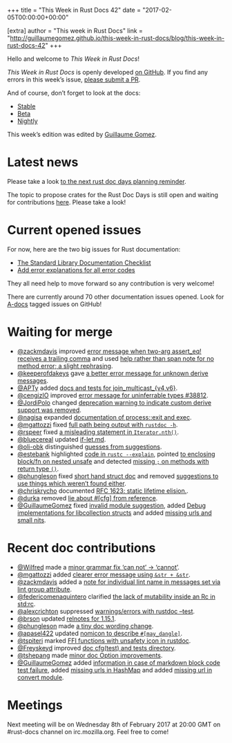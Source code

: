 +++
title = "This Week in Rust Docs 42"
date = "2017-02-05T00:00:00+00:00"

[extra]
author = "This week in Rust Docs"
link = "http://guillaumegomez.github.io/this-week-in-rust-docs/blog/this-week-in-rust-docs-42"
+++
<p>Hello and welcome to <em>This Week in Rust Docs</em>!</p>

<p><em>This Week in Rust Docs</em> is openly developed <a href="https://github.com/GuillaumeGomez/this-week-in-rust-docs">on GitHub</a>.
If you find any errors in this week’s issue, <a href="https://github.com/GuillaumeGomez/this-week-in-rust-docs/pulls">please submit a PR</a>.</p>

<p>And of course, don’t forget to look at the docs:</p>

<ul>
  <li><a href="https://doc.rust-lang.org/">Stable</a></li>
  <li><a href="http://doc.rust-lang.org/beta/">Beta</a></li>
  <li><a href="http://doc.rust-lang.org/nightly/">Nightly</a></li>
</ul>

<p>This week’s edition was edited by <a href="https://github.com/GuillaumeGomez">Guillaume Gomez</a>.</p>

<h1 id="latest-news">Latest news</h1>

<p>Please take a look <a href="https://users.rust-lang.org/t/reminder-planning-the-next-rust-doc-days/6901">to the next rust doc days planning reminder</a>.</p>

<p>The topic to propose crates for the Rust Doc Days is still open and waiting for contributions <a href="https://users.rust-lang.org/t/call-for-proposals-for-next-rust-doc-days-crates/6685">here</a>. Please take a look!</p>

<h1 id="current-opened-issues">Current opened issues</h1>

<p>For now, here are the two big issues for Rust documentation:</p>

<ul>
  <li><a href="https://github.com/rust-lang/rust/issues/29329">The Standard Library Documentation Checklist</a></li>
  <li><a href="https://github.com/rust-lang/rust/issues/32777">Add error explanations for all error codes</a></li>
</ul>

<p>They all need help to move forward so any contribution is very welcome!</p>

<p>There are currently around 70 other documentation issues opened. Look for <a href="https://github.com/rust-lang/rust/issues?q=is%3Aopen+is%3Aissue+label%3AA-docs">A-docs</a> tagged issues on GitHub!</p>

<h1 id="waiting-for-merge">Waiting for merge</h1>

<ul>
  <li><a href="https://github.com/zackmdavis">@zackmdavis</a> improved <a href="https://github.com/rust-lang/rust/pull/39554">error message when two-arg assert_eq! receives a trailing comma</a> and used <a href="https://github.com/rust-lang/rust/pull/39441">help rather than span note for no method error; a slight rephrasing</a>.</li>
  <li><a href="https://github.com/keeperofdakeys">@keeperofdakeys</a> gave <a href="https://github.com/rust-lang/rust/pull/39444">a better error message for unknown derive messages</a>.</li>
  <li><a href="https://github.com/APTy">@APTy</a> added <a href="https://github.com/rust-lang/rust/pull/39007">docs and tests for join_multicast_{v4,v6}</a>.</li>
  <li><a href="https://github.com/cengizIO">@cengizIO</a> improved <a href="https://github.com/rust-lang/rust/pull/39361">error message for uninferrable types #38812</a>.</li>
  <li><a href="https://github.com/JordiPolo">@JordiPolo</a> changed <a href="https://github.com/rust-lang/rust/pull/39545">deprecation warning to indicate custom derive support was removed</a>.</li>
  <li><a href="https://github.com/nagisa">@nagisa</a> expanded <a href="https://github.com/rust-lang/rust/pull/38518">documentation of process::exit and exec</a>.</li>
  <li><a href="https://github.com/mgattozzi">@mgattozzi</a> fixed <a href="https://github.com/rust-lang/rust/pull/39312">full path being output with <code class="highlighter-rouge">rustdoc -h</code></a>.</li>
  <li><a href="https://github.com/rspeer">@rspeer</a> fixed <a href="https://github.com/rust-lang/rust/pull/39174">a misleading statement in <code class="highlighter-rouge">Iterator.nth()</code></a>.</li>
  <li><a href="https://github.com/bluecereal">@bluecereal</a> updated <a href="https://github.com/rust-lang/rust/pull/38436">if-let.md</a>.</li>
  <li><a href="https://github.com/oli-obk">@oli-obk</a> distinguished <a href="https://github.com/rust-lang/rust/pull/39458">guesses from suggestions</a>.</li>
  <li><a href="https://github.com/estebank">@estebank</a> highlighted <a href="https://github.com/rust-lang/rust/pull/39300">code in <code class="highlighter-rouge">rustc --explain</code></a>, pointed <a href="https://github.com/rust-lang/rust/pull/39202">to enclosing block/fn on nested unsafe</a> and detected <a href="https://github.com/rust-lang/rust/pull/39231">missing <code class="highlighter-rouge">;</code> on methods with return type <code class="highlighter-rouge">()</code></a>.</li>
  <li><a href="https://github.com/phungleson">@phungleson</a> fixed <a href="https://github.com/rust-lang/rust/pull/39459">short hand struct doc</a> and removed <a href="https://github.com/rust-lang/rust/pull/39443">suggestions to use things which weren’t found either</a>.</li>
  <li><a href="https://github.com/chriskrycho">@chriskrycho</a> documented <a href="https://github.com/rust-lang/rust/pull/37928">RFC 1623: static lifetime elision.</a>.</li>
  <li><a href="https://github.com/durka">@durka</a> removed <a href="https://github.com/rust-lang/rust/pull/39374">lie about #[cfg] from reference</a>.</li>
  <li><a href="https://github.com/GuillaumeGomez">@GuillaumeGomez</a> fixed <a href="https://github.com/rust-lang/rust/pull/38255">invalid module suggestion</a>, added <a href="https://github.com/rust-lang/rust/pull/39002">Debug implementations for libcollection structs</a> and added <a href="https://github.com/rust-lang/rust/pull/39513">missing urls and small nits</a>.</li>
</ul>

<h1 id="recent-doc-contributions">Recent doc contributions</h1>

<ul>
  <li><a href="https://github.com/Wilfred">@Wilfred</a> made a <a href="https://github.com/rust-lang/rust/pull/39389">minor grammar fix ‘can not’ -&gt; ‘cannot’</a>.</li>
  <li><a href="https://github.com/mgattozzi">@mgattozzi</a> added <a href="https://github.com/rust-lang/rust/pull/39116">clearer error message using <code class="highlighter-rouge">&amp;str + &amp;str</code></a>.</li>
  <li><a href="https://github.com/zackmdavis">@zackmdavis</a> added a <a href="https://github.com/rust-lang/rust/pull/38103">note for individual lint name in messages set via lint group attribute</a>.</li>
  <li><a href="https://github.com/federicomenaquintero">@federicomenaquintero</a> clarified <a href="https://github.com/rust-lang/rust/pull/39299">the lack of mutability inside an Rc in std:rc</a>.</li>
  <li><a href="https://github.com/alexcrichton">@alexcrichton</a> suppressed <a href="https://github.com/rust-lang/rust/pull/39354">warnings/errors with rustdoc –test</a>.</li>
  <li><a href="https://github.com/brson">@brson</a> updated <a href="https://github.com/rust-lang/rust/pull/39517">relnotes for 1.15.1</a>.</li>
  <li><a href="https://github.com/phungleson">@phungleson</a> made <a href="https://github.com/rust-lang/rust/pull/39486">a tiny doc wording change</a>.</li>
  <li><a href="https://github.com/apasel422">@apasel422</a> updated <a href="https://github.com/rust-lang/rust/pull/39196">nomicon to describe <code class="highlighter-rouge">#[may_dangle]</code></a>.</li>
  <li><a href="https://github.com/tspiteri">@tspiteri</a> marked <a href="https://github.com/rust-lang/rust/pull/39416">FFI functions with unsafety icon in rustdoc</a>.</li>
  <li><a href="https://github.com/Freyskeyd">@Freyskeyd</a> improved <a href="https://github.com/rust-lang/rust/pull/38823">doc cfg(test) and tests directory</a>.</li>
  <li><a href="https://github.com/tshepang">@tshepang</a> made <a href="https://github.com/rust-lang/rust/pull/39405">minor doc Option improvements</a>.</li>
  <li><a href="https://github.com/GuillaumeGomez">@GuillaumeGomez</a> added <a href="https://github.com/rust-lang/rust/pull/36320">information in case of markdown block code test failure</a>, added <a href="https://github.com/rust-lang/rust/pull/39506">missing urls in HashMap</a> and added <a href="https://github.com/rust-lang/rust/pull/39407">missing url in convert module</a>.</li>
</ul>

<h1 id="meetings">Meetings</h1>

<p>Next meeting will be on Wednesday 8th of February 2017 at 20:00 GMT on #rust-docs channel on irc.mozilla.org. Feel free to come!</p>